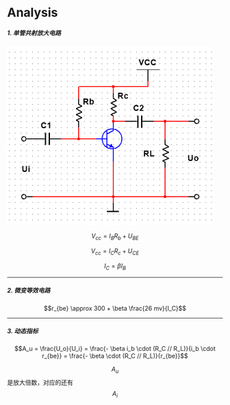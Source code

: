 # Analysis

##### 1. 单管共射放大电路

![](assets/single-tube_common-emitter_amplifier_circuit.png)

$$V_{cc} = I_B R_b + U_{BE}$$

$$V_{cc} = I_C R_c + U_{CE}$$

$$I_C = \beta I_B$$

___

##### 2. 微变等效电路

$$r_{be} \approx  300 + \beta \frac{26 mv}{I_C}$$

___

##### 3. 动态指标

$$A_u = \frac{U_o}{U_i} = \frac{- \beta i_b \cdot (R_C // R_L)}{i_b \cdot r_{be}} = \frac{- \beta \cdot (R_C // R_L)}{r_{be}}$$

$$A_u$$ 是放大倍数，对应的还有 $$A_i$$
